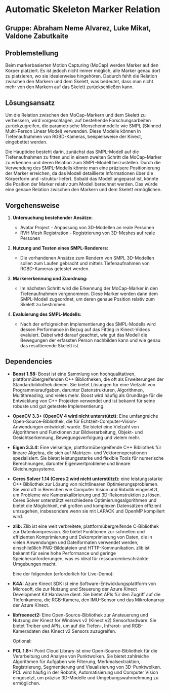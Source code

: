 # Automatic Skeleton Marker Relation

## Gruppe: Abraham Neme Alvarez, Luke Mikat, Valdone Zabutkaite

## Problemstellung

Beim markerbasierten Motion Capturing (MoCap) werden Marker auf den Körper platziert. Es ist jedoch nicht immer möglich, alle Marker genau dort zu platzieren, wo sie idealerweise hingehören. Dadurch fehlt die Relation zwischen den Markern und dem Skelett, was bedeutet, dass man nicht mehr von den Markern auf das Skelett zurückschließen kann.

## Lösungsansatz

Um die Relation zwischen den MoCap-Markern und dem Skelett zu verbessern, wird vorgeschlagen, auf bestehende Forschungsarbeiten zurückzugreifen, die parametrische Menschenmodelle wie SMPL (Skinned Multi-Person Linear Model) verwenden. Diese Modelle können in Tiefenaufnahmen von RGBD-Kameras, beispielsweise der Kinect, eingebettet werden. 

Die Hauptidee besteht darin, zunächst das SMPL-Modell auf die Tiefenaufnahmen zu fitten und in einem zweiten Schritt die MoCap-Marker zu erkennen und deren Relation zum SMPL-Modell herzustellen. Durch die Verwendung des SMPL-Modells könnte man eine präzisere Positionierung der Marker erreichen, da das Modell detaillierte Informationen über die Körperform und -struktur liefert. Sobald das Modell angepasst ist, könnte die Position der Marker relativ zum Modell berechnet werden. Das würde eine genaue Relation zwischen den Markern und dem Skelett ermöglichen.

## Vorgehensweise

1. **Untersuchung bestehender Ansätze:**
   - Avatar Project - Anpassung von 3D-Modellen an reale Personen
   - RVH Mesh Registration - Registrierung von 3D-Meshes auf reale Personen

2. **Nutzung und Testen eines SMPL-Renderers:**
   - Die vorhandenen Ansätze zum Rendern von SMPL 3D-Modellen sollen zum Laufen gebracht und mittels Tiefenaufnahmen von RGBD-Kameras getestet werden.

3. **Markererkennung und Zuordnung:**
   - Im nächsten Schritt wird die Erkennung der MoCap-Marker in den Tiefenaufnahmen vorgenommen. Diese Marker werden dann dem SMPL-Modell zugeordnet, um deren genaue Position relativ zum Skelett zu bestimmen.

4. **Evaluierung des SMPL-Modells:**
   - Nach der erfolgreichen Implementierung des SMPL-Modells wird dessen Performance in Bezug auf das Fitting in Kinect-Videos evaluiert. Dabei wird darauf geachtet, wie gut das Modell die Bewegungen der erfassten Person nachbilden kann und wie genau das resultierende Skelett ist.

## Dependencies

- **Boost 1.58:** Boost ist eine Sammlung von hochqualitativen, plattformübergreifenden C++ Bibliotheken, die oft als Erweiterungen der Standardbibliothek dienen. Sie bietet Lösungen für eine Vielzahl von Programmieraufgaben, darunter Datenstrukturen, Algorithmen, Multithreading, und vieles mehr. Boost wird häufig als Grundlage für die Entwicklung von C++ Projekten verwendet und ist bekannt für seine robuste und gut getestete Implementierung.

- **OpenCV 3.3+ (OpenCV 4 wird nicht unterstützt):** Eine umfangreiche Open-Source-Bibliothek, die für Echtzeit-Computer-Vision-Anwendungen entwickelt wurde. Sie bietet eine Vielzahl von Algorithmen und Funktionen zur Bildverarbeitung, Objekt- und Gesichtserkennung, Bewegungsverfolgung und vielem mehr.

- **Eigen 3.3.4:** Eine vielseitige, plattformübergreifende C++ Bibliothek für lineare Algebra, die sich auf Matrizen- und Vektorenoperationen spezialisiert. Sie bietet leistungsstarke und flexible Tools für numerische Berechnungen, darunter Eigenwertprobleme und lineare Gleichungssysteme.

- **Ceres Solver 1.14 (Ceres 2 wird nicht unterstützt):** eine leistungsstarke C++ Bibliothek zur Lösung von nichtlinearen Optimierungsproblemen. Sie wird oft in Bereichen wie Computer Vision und Robotik eingesetzt, um Probleme wie Kamerakalibrierung und 3D-Rekonstruktion zu lösen. Ceres Solver unterstützt verschiedene Optimierungsalgorithmen und bietet die Möglichkeit, mit großen und komplexen Datensätzen effizient umzugehen, insbesondere wenn sie mit LAPACK und OpenMP kompiliert wird.

- **zlib:** Zlib ist eine weit verbreitete, plattformübergreifende C-Bibliothek zur Datenkompression. Sie bietet Funktionen zur schnellen und effizienten Komprimierung und Dekomprimierung von Daten, die in vielen Anwendungen und Dateiformaten verwendet werden, einschließlich PNG-Bilddateien und HTTP-Kommunikation. zlib ist bekannt für seine hohe Performance und geringe Speicheranforderungen, was es ideal für ressourcenbeschränkte Umgebungen macht.

   Eine der folgenden (erforderlich für Live-Demo):
- **K4A:** Azure Kinect SDK ist eine Software-Entwicklungsplattform von Microsoft, die zur Nutzung und Steuerung der Azure Kinect Development Kit Hardware dient. Sie bietet APIs für den Zugriff auf die Tiefenkamera, die RGB-Kamera, den IMU-Sensor und das Mikrofonarray der Azure Kinect.
- **libfreenect2:** Eine Open-Source-Bibliothek zur Ansteuerung und Nutzung der Kinect for Windows v2 (Kinect v2) Sensorhardware. Sie bietet Treiber und APIs, um auf die Tiefen-, Infrarot- und RGB-Kameradaten des Kinect v2 Sensors zuzugreifen.

   Optional:
- **PCL 1.8+:** Point Cloud Library ist eine Open-Source-Bibliothek für die Verarbeitung und Analyse von Punktwolken. Sie bietet zahlreiche Algorithmen für Aufgaben wie Filterung, Merkmalsextraktion, Registrierung, Segmentierung und Visualisierung von 3D-Punktwolken. PCL wird häufig in der Robotik, Automatisierung und Computer Vision eingesetzt, um präzise 3D-Modelle und Umgebungswahrnehmung zu ermöglichen.
